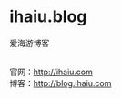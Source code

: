 # ihaiu.blog
爱海游博客

<br>
官网：<a href="http://www.ihaiu.com">http://ihaiu.com</a> <br>
博客：<a href="http://blog.ihaiu.com">http://blog.ihaiu.com</a> <br>
